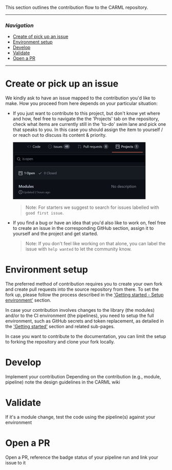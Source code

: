 This section outlines the contribution flow to the CARML repository.

---

### _Navigation_

- [Create of pick up an issue](#Create-or-pick-up-an-issue)
- [Environment setup](#Environment-setup)
- [Develop](#Develop)
- [Validate](#Validate)
- [Open a PR](#Open-a-PR)

---

# Create or pick up an issue

We kindly ask to have an issue mapped to the contribution you'd like to make.
How you proceed from here depends on your particular situation:

- If you just want to contribute to this project, but don't know yet where and how, feel free to navigate the the 'Projects' tab on the repository, check what items are currently still in the 'to-do' swim lane and pick one that speaks to you. In this case you should assign the item to yourself / or reach out to discuss its content & priority.

   <img src="./media/projectsTab.jpg" alt="Projects Tab" height="178" width="414">

  > Note: For starters we suggest to search for issues labelled with `good first issue`.

- If you find a bug or have an idea that you'd also like to work on, feel free to create an issue in the corresponding GitHub section, assign it to yourself and the project and get started.

  > Note: If you don't feel like working on that alone, you can label the issue with `help wanted` to let the community know.

# Environment setup

The preferred method of contribution requires you to create your own fork and create pull requests into the source repository from there. To set the fork up, please follow the process described in the ['Getting started - Setup environment'](./Getting%20started%20-%20Setup%20environment) section.

In case your contribution involves changes to the library (the modules) and/or to the CI environment (the pipelines), you need to setup the full environment, such as GitHub secrets and token replacement, as detailed in the ['Getting started'](./Getting%20started) section and related sub-pages.

In case you want to contribute to the documentation, you can limit the setup to forking the repository and clone your fork locally.

# Develop
Implement your contribution
Depending on the contribution (e.g., module, pipeline) note the design guidelines in the CARML wiki

# Validate
If it's a module change, test the code using the pipeline(s) against your environment

# Open a PR
Open a PR, reference the badge status of your pipeline run and link your issue to it
